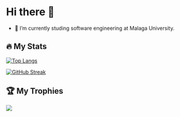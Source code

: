 # Hi there 👋
<!--
**4lvaro22/4lvaro22** is a ✨ _special_ ✨ repository because its `README.md` (this file) appears on your GitHub profile.

Here are some ideas to get you started:

- 🔭 I’m currently working on ...
- 🌱 I’m currently learning ...
- 👯 I’m looking to collaborate on ...
- 🤔 I’m looking for help with ...
- 💬 Ask me about ...
- 📫 How to reach me: ...
- 😄 Pronouns: ...
- ⚡ Fun fact: ...
-->
- 🔭 I’m currently studing software engineering at Malaga University.

## 🔥 My Stats
[![Top Langs](https://github-readme-stats.vercel.app/api/top-langs/?username=4lvaro22&show_icons=true&theme=dark&layout=compact&hide=shaderlab,hlsl)](https://github.com/anuraghazra/github-readme-stats)

[![GitHub Streak](http://github-readme-streak-stats.herokuapp.com?user=4lvaro22&theme=dark)](https://git.io/streak-stats)

## 🏆 My Trophies
![](https://github-profile-trophy.vercel.app/?username=4lvaro22&theme=onedark&no-frame=false&no-bg=true&margin-w=4)


